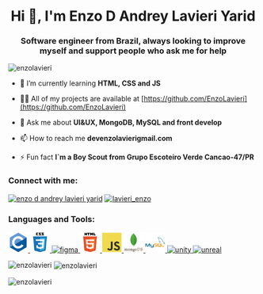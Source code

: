 <h1 align="center">Hi 👋, I'm Enzo D Andrey Lavieri Yarid</h1>
<h3 align="center">Software engineer from Brazil, always looking to improve myself and support people who ask me for help</h3>

<p align="left"> <img src="https://komarev.com/ghpvc/?username=enzolavieri&label=Profile%20views&color=0e75b6&style=flat" alt="enzolavieri" /> </p>

- 🌱 I’m currently learning **HTML, CSS and JS**

- 👨‍💻 All of my projects are available at [https://github.com/EnzoLavieri](https://github.com/EnzoLavieri)

- 💬 Ask me about **UI&UX, MongoDB, MySQL and front develop**

- 📫 How to reach me **devenzolavierigmail.com**

- ⚡ Fun fact **I`m a Boy Scout from Grupo Escoteiro Verde Cancao-47/PR**

<h3 align="left">Connect with me:</h3>
<p align="left">
<a href="https://linkedin.com/in/enzo d andrey lavieri yarid" target="blank"><img align="center" src="https://raw.githubusercontent.com/rahuldkjain/github-profile-readme-generator/master/src/images/icons/Social/linked-in-alt.svg" alt="enzo d andrey lavieri yarid" height="30" width="40" /></a>
<a href="https://instagram.com/lavieri_enzo" target="blank"><img align="center" src="https://raw.githubusercontent.com/rahuldkjain/github-profile-readme-generator/master/src/images/icons/Social/instagram.svg" alt="lavieri_enzo" height="30" width="40" /></a>
</p>

<h3 align="left">Languages and Tools:</h3>
<p align="left"> <a href="https://www.cprogramming.com/" target="_blank" rel="noreferrer"> <img src="https://raw.githubusercontent.com/devicons/devicon/master/icons/c/c-original.svg" alt="c" width="40" height="40"/> </a> <a href="https://www.w3schools.com/css/" target="_blank" rel="noreferrer"> <img src="https://raw.githubusercontent.com/devicons/devicon/master/icons/css3/css3-original-wordmark.svg" alt="css3" width="40" height="40"/> </a> <a href="https://www.figma.com/" target="_blank" rel="noreferrer"> <img src="https://www.vectorlogo.zone/logos/figma/figma-icon.svg" alt="figma" width="40" height="40"/> </a> <a href="https://www.w3.org/html/" target="_blank" rel="noreferrer"> <img src="https://raw.githubusercontent.com/devicons/devicon/master/icons/html5/html5-original-wordmark.svg" alt="html5" width="40" height="40"/> </a> <a href="https://developer.mozilla.org/en-US/docs/Web/JavaScript" target="_blank" rel="noreferrer"> <img src="https://raw.githubusercontent.com/devicons/devicon/master/icons/javascript/javascript-original.svg" alt="javascript" width="40" height="40"/> </a> <a href="https://www.mongodb.com/" target="_blank" rel="noreferrer"> <img src="https://raw.githubusercontent.com/devicons/devicon/master/icons/mongodb/mongodb-original-wordmark.svg" alt="mongodb" width="40" height="40"/> </a> <a href="https://www.mysql.com/" target="_blank" rel="noreferrer"> <img src="https://raw.githubusercontent.com/devicons/devicon/master/icons/mysql/mysql-original-wordmark.svg" alt="mysql" width="40" height="40"/> </a> <a href="https://unity.com/" target="_blank" rel="noreferrer"> <img src="https://www.vectorlogo.zone/logos/unity3d/unity3d-icon.svg" alt="unity" width="40" height="40"/> </a> <a href="https://unrealengine.com/" target="_blank" rel="noreferrer"> <img src="https://raw.githubusercontent.com/kenangundogan/fontisto/036b7eca71aab1bef8e6a0518f7329f13ed62f6b/icons/svg/brand/unreal-engine.svg" alt="unreal" width="40" height="40"/> </a> </p>

<p><img align="left" src="https://github-readme-stats.vercel.app/api/top-langs?username=enzolavieri&show_icons=true&locale=en&layout=compact" alt="enzolavieri" /></p>

<p>&nbsp;<img align="center" src="https://github-readme-stats.vercel.app/api?username=enzolavieri&show_icons=true&locale=en" alt="enzolavieri" /></p>

<p><img align="center" src="https://github-readme-streak-stats.herokuapp.com/?user=enzolavieri&theme=dark" alt="enzolavieri" /></p>
